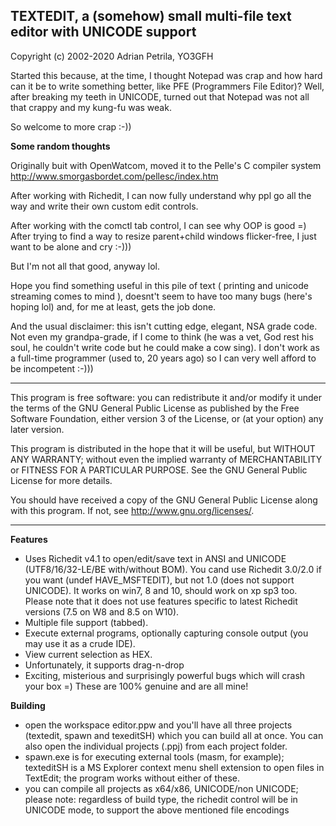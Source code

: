 ## TEXTEDIT, a (somehow) small multi-file text editor with UNICODE support

Copyright (c) 2002-2020 Adrian Petrila, YO3GFH<br>

Started this because, at the time, I thought Notepad was crap and how
hard can it be to write something better, like PFE (Programmers File Editor)?
Well, after breaking my teeth in UNICODE, turned out that Notepad was not all
that crappy and my kung-fu was weak.

So welcome to more crap :-))
    
**Some random thoughts**

Originally buit with OpenWatcom, moved it to the Pelle's C compiler system<br>
http://www.smorgasbordet.com/pellesc/index.htm

After working with Richedit, I can now fully understand why ppl go all the way
and write their own custom edit controls.

After working with the comctl tab control, I can see why OOP is good =)
After trying to find a way to resize parent+child windows flicker-free,
I just want to be alone and cry :-)))

But I'm not all that good, anyway lol.

Hope you find something useful in this pile of text ( printing and unicode streaming
comes to mind ), doesnt't seem to have too many bugs (here's hoping lol) and, for
me at least, gets the job done.

And the usual disclaimer: this isn't cutting edge, elegant, NSA grade code.
Not even my grandpa-grade, if I come to think (he was a vet, God rest his soul,
he couldn't write code but he could make a cow sing).
I don't work as a full-time programmer (used to, 20 years ago) so I can
very well afford to be incompetent :-)))
    
-------

This program is free software: you can redistribute it and/or modify
it under the terms of the GNU General Public License as published by
the Free Software Foundation, either version 3 of the License, or
(at your option) any later version.

This program is distributed in the hope that it will be useful,
but WITHOUT ANY WARRANTY; without even the implied warranty of
MERCHANTABILITY or FITNESS FOR A PARTICULAR PURPOSE.  See the
GNU General Public License for more details.

You should have received a copy of the GNU General Public License
along with this program.  If not, see <http://www.gnu.org/licenses/>.

-------

**Features**

* Uses Richedit v4.1 to open/edit/save text in ANSI and UNICODE (UTF8/16/32-LE/BE with/without BOM). You cand use Richedit 3.0/2.0 if you want (undef HAVE_MSFTEDIT), but not 1.0 (does not support UNICODE). It works on win7, 8 and 10, should work on xp sp3 too. Please note that  it does not use features specific to latest Richedit versions (7.5 on W8 and 8.5 on W10).
* Multiple file support (tabbed).
* Execute external programs, optionally capturing console output (you may use it as a crude IDE).
* View current selection as HEX.
* Unfortunately, it supports drag-n-drop
* Exciting, misterious and surprisingly powerful bugs which will crash your box =) These are 100% genuine and are all mine!

**Building**

* open the workspace editor.ppw and you'll have all three projects (textedit, spawn and texeditSH) which you can build all at once. You can also open the individual projects (.ppj) from each project folder.
* spawn.exe is for executing external tools (masm, for example); texteditSH is a MS Explorer context menu shell extension to open files in TextEdit; the program works without either of these.
* you can compile all projects as x64/x86, UNICODE/non UNICODE; please note: regardless of build type, the richedit control will be in UNICODE mode, to support the above mentioned file encodings
